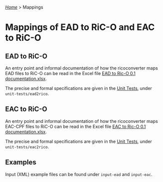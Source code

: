 [_Home_](index.html) > Mappings

# Mappings of EAD to RiC-O and EAC to RiC-O


## EAD to RiC-O

An entry point and informal documentation of how the ricoconverter maps EAD files to RiC-O can be read in the Excel file [EAD to Ric-O 0.1 documentation.xlsx](EAD_to_Ric-O_0.1_documentation.xlsx).

The precise and formal specifications are given in the [Unit Tests](UnitTests.html), under `unit-tests/ead2rico`.


## EAC to RiC-O

An entry point and informal documentation of how the ricoconverter maps EAC-CPF files to RiC-O can be read in the Excel file [EAC to Ric-O 0.1 documentation.xlsx](EAC_to_Ric-O_0.1_documentation.xlsx).

The precise and formal specifications are given in the [Unit Tests](UnitTests.html), under `unit-tests/eac2rico`.

## Examples

Input (XML) example files can be found under `input-ead` and `input-eac`.

